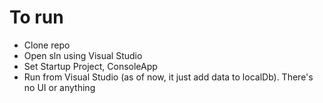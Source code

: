 # To run
* Clone repo
* Open sln using Visual Studio
* Set Startup Project, ConsoleApp
* Run from Visual Studio (as of now, it just add data to localDb). There's no UI or anything